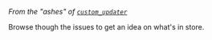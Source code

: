 _From the "ashes" of [`custom_updater`](https://github.com/custom-components/custom_updater)_

Browse though the issues to get an idea on what's in store.
